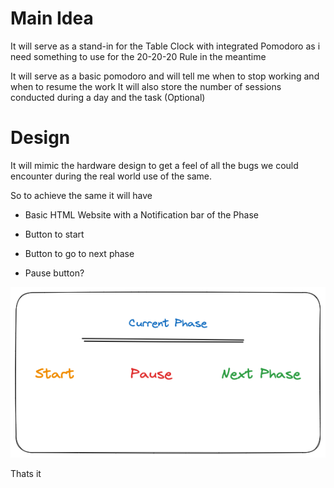 # Main Idea

It will serve as a stand-in for the Table Clock with integrated Pomodoro as i need something to use for the 20-20-20 Rule in the meantime

It will serve as a basic pomodoro and will tell me when to stop working and when to resume the work 
It will also store the number of sessions conducted during a day and the task (Optional)

# Design

It will mimic the hardware design to get a feel of all the bugs we could encounter during the real world use of the same.

So to achieve the same it will have 

- Basic HTML Website with a Notification bar of the Phase

- Button to start

- Button to go to next phase 

- Pause button?

![Alt text](image.png)

Thats it 
